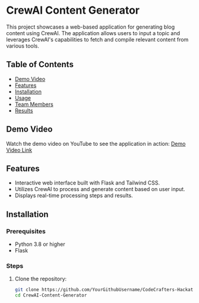 # CrewAI Content Generator

This project showcases a web-based application for generating blog content using CrewAI. The application allows users to input a topic and leverages CrewAI's capabilities to fetch and compile relevant content from various tools.

## Table of Contents
- [Demo Video](#demo-video)
- [Features](#features)
- [Installation](#installation)
- [Usage](#usage)
- [Team Members](#team-members)
- [Results](#results)

## Demo Video
Watch the demo video on YouTube to see the application in action: [Demo Video Link](https://www.youtube.com/watch?v=YourVideoLinkHere)

## Features
- Interactive web interface built with Flask and Tailwind CSS.
- Utilizes CrewAI to process and generate content based on user input.
- Displays real-time processing steps and results.

## Installation

### Prerequisites
- Python 3.8 or higher
- Flask

### Steps
1. Clone the repository:
   ```bash
   git clone https://github.com/YourGithubUsername/CodeCrafters-Hackathon.git
   cd CrewAI-Content-Generator
